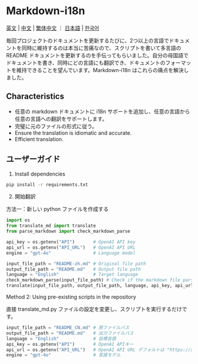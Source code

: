 # Markdown-i18n

[英文](README.md) | [中文](README_CN.md) | [繁体中文](README_zh-hant.md) ｜ [日本語](README_ja.md) | [한국어](README_ko.md)

毎回プロジェクトのドキュメントを更新するたびに、2つ以上の言語でドキュメントを同時に維持するのは本当に苦痛なので、スクリプトを書いて多言語の README ドキュメントを更新するのを手伝ってもらいました。自分の母国語でドキュメントを書き、同時にどの言語にも翻訳でき、ドキュメントのフォーマットを維持できることを望んでいます。Markdown-i18n はこれらの痛点を解決しました。

## Characteristics

- 任意の markdown ドキュメントに i18n サポートを追加し、任意の言語から任意の言語への翻訳をサポートします。
- 完璧に元のファイルの形式に従う。
- Ensure the translation is idiomatic and accurate.
- Efficient translation.

## ユーザーガイド

1. Install dependencies

```bash
pip install -r requirements.txt
```

2. 開始翻訳

方法一：新しい python ファイルを作成する

```python
import os
from translate_md import translate
from parse_markdown import check_markdown_parse

api_key = os.getenv("API")       # OpenAI API key
api_url = os.getenv("API_URL")   # OpenAI API URL
engine = "gpt-4o"                # Language model

input_file_path = "README-zh.md" # Original file path
output_file_path = "README.md"   # Output file path
language = "English"             # Target language
check_markdown_parse(input_file_path) # Check if the markdown file parses correctly. If it parses correctly, it can be translated. If there is an error, contact the author for a fix. This step is not necessary, just to ensure the accuracy of the translation format.
translate(input_file_path, output_file_path, language, api_key, api_url, engine) # Translate the original markdown file to the target language and save it to the output file
```

Method 2: Using pre-existing scripts in the repository

直接 translate_md.py ファイルの設定を変更し、スクリプトを実行するだけです。

```python
input_file_path = "README_CN.md" # 原ファイルパス
output_file_path = "README.md"   # 出力ファイルパス
language = "English"             # 目標言語
api_key = os.getenv("API")       # OpenAI APIキー
api_url = os.getenv("API_URL")   # OpenAI API URL デフォルトは "https://api.openai.com/v1/chat/completions"
engine = "gpt-4o"                # 言語モデル
```